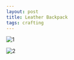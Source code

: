 ```yaml
---
layout: post
title: Leather Backpack
tags: crafting
---
```


![1](http://imgur.com/KKwaPZ8.jpg)

![2](http://imgur.com/MI0WGdS.jpg)